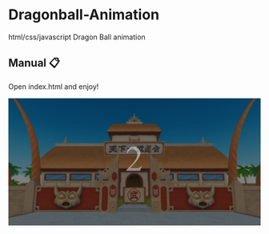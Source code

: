 # Dragonball-Animation
html/css/javascript Dragon Ball animation

## Manual   📋

Open index.html and enjoy!

<img src="bola_de_drac_js/images/readme/image_1.png">
